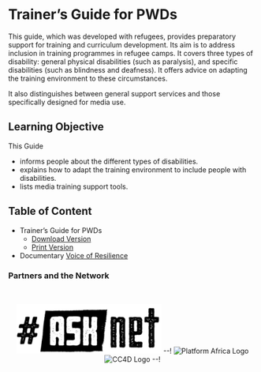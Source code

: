 # Trainer’s Guide for PWDs

This guide, which was developed with refugees, provides preparatory support for training and curriculum development. Its aim is to address inclusion in training programmes in refugee camps.
It covers three types of disability: general physical disabilities (such as paralysis), and specific disabilities (such as blindness and deafness). It offers advice on adapting the training environment to these circumstances.

It also distinguishes between general support services and those specifically designed for media use.

## Learning Objective 
This Guide 
+ informs people about the different types of disabilities.
+ explains how to adapt the training environment to include people with disabilities.
+ lists media training support tools.

## Table of Content

+ Trainer’s Guide for PWDs
    + [Download Version](/materials/Trainers_Guide_PWDs-reduced_file.pdf)
    + [Print Version](/materials/Trainers_Guide_PWDs-Print.pdf)
+ Documentary [Voice of Resilience](https://www.youtube.com/watch?v=zccmWhQdZAo)


### Partners and the  Network
<br>

<p align="center" width="100%" >
 <img height="100" src="/images/asknet-logo.png" alt="ASKnet Logo"/>
 --! <img height="100" src="/images/PA-Logo-HD.png" alt="Platform Africa Logo"/>
 <img height="100" src="/images/CC4D.png" alt="CC4D Logo"/> --!
</p>
